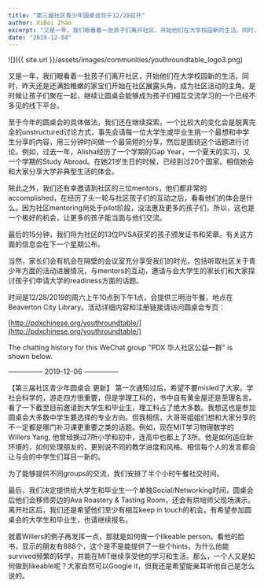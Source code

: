 ```yaml
---
title: "第三届社区青少年圆桌会将于12/28召开"
author: XiBei Zhao
excerpt: "又是一年，我们眼看着一批孩子们离开社区，开始他们在大学校园新的生活，同时，昨天还是还满脸稚嫩的家宝们开始在社区展露头角，成为社区活动的主角。是时候让孩子们聚在一起，继续让圆桌会能够成为孩子们相互交流学习的一个已经不多见的线下平台。"
date: "2019-12-04"
---
```


![]({{ site.url }}/assets/images/communities/youthroundtable_logo3.png)

又是一年，我们眼看着一批孩子们离开社区，开始他们在大学校园新的生活，同时，昨天还是还满脸稚嫩的家宝们开始在社区展露头角，成为社区活动的主角。是时候让孩子们聚在一起，继续让圆桌会能够成为孩子们相互交流学习的一个已经不多见的线下平台。

至于今年的圆桌会的具体做法，我们还在继续探索。一个比较大的变化会是脱离完全的unstructured讨论方式，事先会请每一位大学生或毕业生挑一个最想和中学生分享的内容，用三分钟时间做一个最简短的分享，然后是围绕这个话题进行讨论。例如，过去一年，Alisha经历了一个学期的Gap Year，一个夏天的实习，又一个学期的Study Abroad。在她21岁生日的时候，已经到过20个国家。相信她会和大家分享大学非典型生活的体会。

除此之外，我们还有幸邀请到社区的三位mentors，他们都非常的accomplished，在经历了头一轮与社区孩子们的互动之后，看看他们的体会是什么。因为社区mentoring尚处于pilot阶段，没法惠及更多的孩子们，所以，这也是一个极好的机会，让更多的孩子能当面与他们交流。

最后的15分钟，我们将为社区的13位PVSA获奖的孩子颁发证书和奖章。有关这方面的信息会在下一个星期公布。

当然，家长们会有机会在隔壁的会议室充分享受我们的时光，包括听取社区关于青少年方面的活动进展情况，与mentors的互动，邀请与会大学生的家长们和大家探讨孩子们申请大学的readiness方面的话题。

时间是12/28/2019的周六上午10点到下午1点，会提供三明治午餐，地点在Beaverton City Library。活动详细内容和注册链接请访问圆桌会专页：

[http://pdxchinese.org/youthroundtable/](http://pdxchinese.org/youthroundtable/)

The chatting history for this WeChat group "PDX 华人社区公益一群" is shown below.

—————  2019-12-06  —————

【第三届社区青少年圆桌会 更新】 第一次通知过后，希望不要misled了大家。学社会科学的，游走四方很重要，但是学理工科的，书中自有黄金屋还是至理名言。看了一下截至目前邀请到大学生和毕业生，理工科占了绝大多数。我想这也是参加圆桌会大多数中学生要选择的专业方向。但我相信，大哥哥姐姐们想和大家分享的不一定都是哪门补习课更重要之类的话题。例如，现在MIT学习物理数学的Willers Yang, 他曾经换过7所小学和初中，连高中也都上了3所。他是如何适应新环境的，如何处理朋友的，更别说不同的教学进度和风格。相信每个人的发言都会让与会的中学生们耳目一新的。

为了能够提供不同groups的交流，我们安排了半个小时午餐社交时间。

最后，我们决定提供给大学生和毕业生一个单独Social/Networking时间，圆桌会后他们会移师旁边的Ava Roastery & Tasting Room，还会有烘培师父现场演示。离开社区后，我们还是希望他们至少有相互keep in touch的机会。有希望参加圆桌会的大学生和毕业生，也请继续报名。

就着Willers的例子再发挥一点，那就是如何做一个likeable person。看他的脸书，显示的朋友有888个，这个是不是能提供了一些个hints，为什么他能survived频繁的转学，并能在MIT继续享受他的学习和生活。那么，一个人又是如何做到likeable呢？大家自然可以Google it，但我还是希望能亲耳听他自己是怎么说的。
